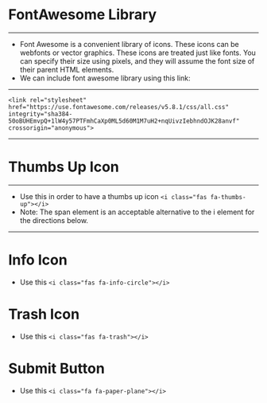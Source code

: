# FontAwesome Library

<hr>

- Font Awesome is a convenient library of icons. These icons can be webfonts or vector graphics. These icons are treated just like fonts. You can specify their size using pixels, and they will assume the font size of their parent HTML elements.
- We can include font awesome library using this link:

<hr>

`<link rel="stylesheet" href="https://use.fontawesome.com/releases/v5.8.1/css/all.css" integrity="sha384-50oBUHEmvpQ+1lW4y57PTFmhCaXp0ML5d60M1M7uH2+nqUivzIebhndOJK28anvf" crossorigin="anonymous">`

<hr>

# Thumbs Up Icon

<hr>

- Use this in order to have a thumbs up icon `<i class="fas fa-thumbs-up"></i>`
- Note: The span element is an acceptable alternative to the i element for the directions below.

<hr>

# Info Icon

- Use this `<i class="fas fa-info-circle"></i>`

# Trash Icon

- Use this `<i class="fas fa-trash"></i>`

# Submit Button

- Use this `<i class="fa fa-paper-plane"></i>`

